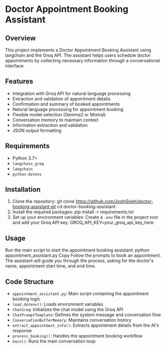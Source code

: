 # Doctor Appointment Booking Assistant

## Overview

This project implements a Doctor Appointment Booking Assistant using langchain and the Groq API. The assistant helps users schedule doctor appointments by collecting necessary information through a conversational interface.

## Features

- Integration with Groq API for natural language processing
- Extraction and validation of appointment details
- Confirmation and summary of booked appointments
- Natural language processing for appointment booking
- Flexible model selection (Gemma2 or Mixtral)
- Conversation memory to maintain context
- Information extraction and validation
- JSON output formatting

## Requirements

- Python 3.7+
- `langchain_groq`
- `langchain`
- `python-dotenv`

## Installation

1. Clone the repository:
git clone https://github.com/JoshiSneh/doctor-booking-assistant.git
cd doctor-booking-assistant
2. Install the required packages:
pip install -r requirements.txt
3. Set up your environment variables:
Create a `.env` file in the project root and add your Groq API key:
GROQ_API_KEY=your_groq_api_key_here

## Usage

Run the main script to start the appointment booking assistant:
python appointment_assistant.py
Copy
Follow the prompts to book an appointment. The assistant will guide you through the process, asking for the doctor's name, appointment start time, and end time.

## Code Structure

- `appointment_assistant.py`: Main script containing the appointment booking logic
- `load_dotenv()`: Loads environment variables
- `ChatGroq`: Initializes the chat model using the Groq API
- `ChatPromptTemplate`: Defines the system message and conversation flow
- `ConversationBufferMemory`: Maintains conversation history
- `extract_appointment_info()`: Extracts appointment details from the AI's response
- `process_booking()`: Handles the appointment booking workflow
- `main()`: Runs the main conversation loop


